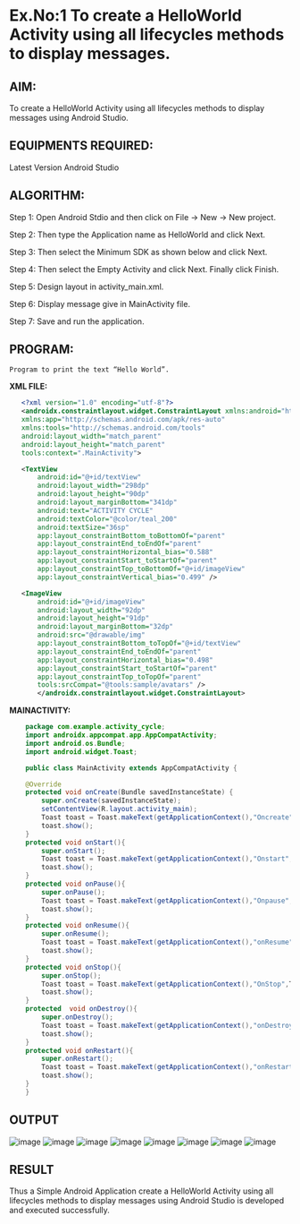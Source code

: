 # Ex.No:1 To create a HelloWorld Activity using all lifecycles methods to display messages.


## AIM:

To create a HelloWorld Activity using all lifecycles methods to display messages using Android Studio.

## EQUIPMENTS REQUIRED:

Latest Version Android Studio

## ALGORITHM:

Step 1: Open Android Stdio and then click on File -> New -> New project.

Step 2: Then type the Application name as HelloWorld and click Next. 

Step 3: Then select the Minimum SDK as shown below and click Next.

Step 4: Then select the Empty Activity and click Next. Finally click Finish.

Step 5: Design layout in activity_main.xml.

Step 6: Display message give in MainActivity file.

Step 7: Save and run the application.

## PROGRAM:
```
Program to print the text “Hello World”.
```
**XML FILE:**
    
 ```xml   
    <?xml version="1.0" encoding="utf-8"?>
    <androidx.constraintlayout.widget.ConstraintLayout xmlns:android="http://schemas.android.com/apk/res/android"
    xmlns:app="http://schemas.android.com/apk/res-auto"
    xmlns:tools="http://schemas.android.com/tools"
    android:layout_width="match_parent"
    android:layout_height="match_parent"
    tools:context=".MainActivity">

    <TextView
        android:id="@+id/textView"
        android:layout_width="298dp"
        android:layout_height="90dp"
        android:layout_marginBottom="341dp"
        android:text="ACTIVITY CYCLE"
        android:textColor="@color/teal_200"
        android:textSize="36sp"
        app:layout_constraintBottom_toBottomOf="parent"
        app:layout_constraintEnd_toEndOf="parent"
        app:layout_constraintHorizontal_bias="0.588"
        app:layout_constraintStart_toStartOf="parent"
        app:layout_constraintTop_toBottomOf="@+id/imageView"
        app:layout_constraintVertical_bias="0.499" />

    <ImageView
        android:id="@+id/imageView"
        android:layout_width="92dp"
        android:layout_height="91dp"
        android:layout_marginBottom="32dp"
        android:src="@drawable/img"
        app:layout_constraintBottom_toTopOf="@+id/textView"
        app:layout_constraintEnd_toEndOf="parent"
        app:layout_constraintHorizontal_bias="0.498"
        app:layout_constraintStart_toStartOf="parent"
        app:layout_constraintTop_toTopOf="parent"
        tools:srcCompat="@tools:sample/avatars" />
        </androidx.constraintlayout.widget.ConstraintLayout>
```        
**MAINACTIVITY:**
```java   
    package com.example.activity_cycle;
    import androidx.appcompat.app.AppCompatActivity;
    import android.os.Bundle;
    import android.widget.Toast;

    public class MainActivity extends AppCompatActivity {

    @Override
    protected void onCreate(Bundle savedInstanceState) {
        super.onCreate(savedInstanceState);
        setContentView(R.layout.activity_main);
        Toast toast = Toast.makeText(getApplicationContext(),"Oncreate",Toast.LENGTH_SHORT);
        toast.show();
    }
    protected void onStart(){
        super.onStart();
        Toast toast = Toast.makeText(getApplicationContext(),"Onstart",Toast.LENGTH_SHORT);
        toast.show();
    }
    protected void onPause(){
        super.onPause();
        Toast toast = Toast.makeText(getApplicationContext(),"Onpause",Toast.LENGTH_SHORT);
        toast.show();
    }
    protected void onResume(){
        super.onResume();
        Toast toast = Toast.makeText(getApplicationContext(),"onResume",Toast.LENGTH_SHORT);
        toast.show();
    }
    protected void onStop(){
        super.onStop();
        Toast toast = Toast.makeText(getApplicationContext(),"OnStop",Toast.LENGTH_SHORT);
        toast.show();
    }
    protected  void onDestroy(){
        super.onDestroy();
        Toast toast = Toast.makeText(getApplicationContext(),"onDestroy",Toast.LENGTH_SHORT);
        toast.show();
    }
    protected void onRestart(){
        super.onRestart();
        Toast toast = Toast.makeText(getApplicationContext(),"onRestart",Toast.LENGTH_SHORT);
        toast.show();
    }
    }

```
## OUTPUT
  ![image](https://github.com/knight7080/Mobile-Application-Development/assets/88542035/0b14f019-dd74-4ba9-b030-50972da62bb8)
   ![image](https://github.com/knight7080/Mobile-Application-Development/assets/88542035/5321666a-e54e-4a99-a91b-cbfeef2e8cb3)
  ![image](https://github.com/knight7080/Mobile-Application-Development/assets/88542035/86093af7-7f4b-4ea6-8796-105247fda06a)
  ![image](https://github.com/knight7080/Mobile-Application-Development/assets/88542035/42d37a26-0c1c-44ba-abc0-40dbaa239ea9)
  ![image](https://github.com/knight7080/Mobile-Application-Development/assets/88542035/489a05d1-3246-41d5-af12-2fa88ec57118)
  ![image](https://github.com/knight7080/Mobile-Application-Development/assets/88542035/8bf899b5-4788-4f24-9377-7717aa285709)
![image](https://github.com/knight7080/Mobile-Application-Development/assets/88542035/f22e04e4-1a6d-494c-9f12-9afedd45d15a)
![image](https://github.com/knight7080/Mobile-Application-Development/assets/88542035/e97f1aeb-52b8-41d8-98eb-49d81ee6793f)


## RESULT
Thus a Simple Android Application create a HelloWorld Activity using all lifecycles methods to display messages using Android Studio is developed and executed successfully.
